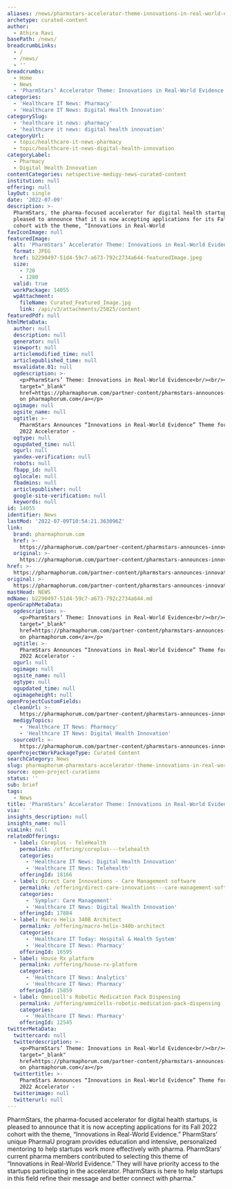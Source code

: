 ```yaml
---
aliases: /news/pharmstars-accelerator-theme-innovations-in-real-world-evidence
archetype: curated-content
author:
  - Athira Ravi
basePath: /news/
breadcrumbLinks:
  - /
  - /news/
  - ''
breadcrumbs:
  - Home
  - News
  - 'PharmStars’ Accelerator Theme: Innovations in Real-World Evidence'
categories:
  - 'Healthcare IT News: Pharmacy'
  - 'Healthcare IT News: Digital Health Innovation'
categorySlug:
  - 'healthcare it news: pharmacy'
  - 'healthcare it news: digital health innovation'
categoryUrl:
  - topic/healthcare-it-news-pharmacy
  - topic/healthcare-it-news-digital-health-innovation
categoryLabel:
  - Pharmacy
  - Digital Health Innovation
contentCategories: netspective-medigy-news-curated-content
institution: null
offering: null
layOut: single
date: '2022-07-09'
description: >-
  PharmStars, the pharma-focused accelerator for digital health startups, is
  pleased to announce that it is now accepting applications for its Fall 2022
  cohort with the theme, “Innovations in Real-World
favIconImage: null
featuredImage:
  alt: 'PharmStars’ Accelerator Theme: Innovations in Real-World Evidence'
  format: JPEG
  href: b2290497-51d4-59c7-a673-792c2734a644-featuredImage.jpeg
  size:
    - 720
    - 1280
  valid: true
  workPackage: 14055
  wpAttachment:
    fileName: Curated_Featured_Image.jpg
    link: /api/v3/attachments/25825/content
featuredPdf: null
htmlMetaData:
  author: null
  description: null
  generator: null
  viewport: null
  articlemodified_time: null
  articlepublished_time: null
  msvalidate.01: null
  ogdescription: >-
    <p>PharmStars’ Theme: Innovations in Real-World Evidence<br/><br/><a
    target="_blank"
    href=https://pharmaphorum.com/partner-content/pharmstars-announces-innovations-in-real-world-evidence-theme-for-fall-2022-accelerator/>Read
    on pharmaphorum.com</a></p>
  ogimage: null
  ogsite_name: null
  ogtitle: >-
    PharmStars Announces “Innovations in Real-World Evidence” Theme for Fall
    2022 Accelerator -
  ogtype: null
  ogupdated_time: null
  ogurl: null
  yandex-verification: null
  robots: null
  fbapp_id: null
  oglocale: null
  fbadmins: null
  articlepublisher: null
  google-site-verification: null
  keywords: null
id: 14055
identifier: News
lastMod: '2022-07-09T10:54:21.363096Z'
link:
  brand: pharmaphorum.com
  href: >-
    https://pharmaphorum.com/partner-content/pharmstars-announces-innovations-in-real-world-evidence-theme-for-fall-2022-accelerator/
  original: >-
    https://pharmaphorum.com/partner-content/pharmstars-announces-innovations-in-real-world-evidence-theme-for-fall-2022-accelerator/
href: >-
  https://pharmaphorum.com/partner-content/pharmstars-announces-innovations-in-real-world-evidence-theme-for-fall-2022-accelerator/
original: >-
  https://pharmaphorum.com/partner-content/pharmstars-announces-innovations-in-real-world-evidence-theme-for-fall-2022-accelerator/
mastHead: NEWS
mdName: b2290497-51d4-59c7-a673-792c2734a644.md
openGraphMetaData:
  ogdescription: >-
    <p>PharmStars’ Theme: Innovations in Real-World Evidence<br/><br/><a
    target="_blank"
    href=https://pharmaphorum.com/partner-content/pharmstars-announces-innovations-in-real-world-evidence-theme-for-fall-2022-accelerator/>Read
    on pharmaphorum.com</a></p>
  ogtitle: >-
    PharmStars Announces “Innovations in Real-World Evidence” Theme for Fall
    2022 Accelerator -
  ogurl: null
  ogimage: null
  ogsite_name: null
  ogtype: null
  ogupdated_time: null
  ogimageheight: null
openProjectCustomFields:
  cleanUrl: >-
    https://pharmaphorum.com/partner-content/pharmstars-announces-innovations-in-real-world-evidence-theme-for-fall-2022-accelerator/
  medigyTopics:
    - 'Healthcare IT News: Pharmacy'
    - 'Healthcare IT News: Digital Health Innovation'
  sourceUrl: >-
    https://pharmaphorum.com/partner-content/pharmstars-announces-innovations-in-real-world-evidence-theme-for-fall-2022-accelerator/
openProjectWorkPackageType: Curated Content
searchCategory: News
slug: pharmaphorum-pharmstars-accelerator-theme-innovations-in-real-world-evidence
source: open-project-curations
status: ''
sub: brief
tags:
  - News
title: 'PharmStars’ Accelerator Theme: Innovations in Real-World Evidence'
via: ' '
insights_description: null
insights_name: null
viaLink: null
relatedOfferings:
  - label: Coreplus - TeleHealth
    permalink: /offering/coreplus---telehealth
    categories:
      - 'Healthcare IT News: Digital Health Innovation'
      - 'Healthcare IT News: Telehealth'
    offeringId: 18166
  - label: Direct Care Innovations - Care Management software
    permalink: /offering/direct-care-innovations---care-management-software
    categories:
      - 'Symplur: Care Management'
      - 'Healthcare IT News: Digital Health Innovation'
    offeringId: 17884
  - label: Macro Helix 340B Architect
    permalink: /offering/macro-helix-340b-architect
    categories:
      - 'Healthcare IT Today: Hospital & Health System'
      - 'Healthcare IT News: Pharmacy'
    offeringId: 16595
  - label: House Rx platform
    permalink: /offering/house-rx-platform
    categories:
      - 'Healthcare IT News: Analytics'
      - 'Healthcare IT News: Pharmacy'
    offeringId: 15859
  - label: Omnicell's Robotic Medication Pack Dispensing
    permalink: /offering/omnicells-robotic-medication-pack-dispensing
    categories:
      - 'Healthcare IT News: Pharmacy'
    offeringId: 12545
twitterMetaData:
  twittercard: null
  twitterdescription: >-
    <p>PharmStars’ Theme: Innovations in Real-World Evidence<br/><br/><a
    target="_blank"
    href=https://pharmaphorum.com/partner-content/pharmstars-announces-innovations-in-real-world-evidence-theme-for-fall-2022-accelerator/>Read
    on pharmaphorum.com</a></p>
  twittertitle: >-
    PharmStars Announces “Innovations in Real-World Evidence” Theme for Fall
    2022 Accelerator -
  twitterimage: null
  twitterurl: null
---
```

<p>PharmStars, the pharma-focused accelerator for digital health startups, is pleased to announce that it is now accepting applications for its Fall 2022 cohort with the theme, “Innovations in Real-World Evidence.”
PharmStars’ unique PharmaU program provides education and intensive, personalized mentoring to help startups work more effectively with pharma.
PharmStars’ current pharma members contributed to selecting this theme of “Innovations in Real-World Evidence.” They will have priority access to the startups participating in the accelerator.
PharmStars is here to help startups in this field refine their message and better connect with pharma.”</p>